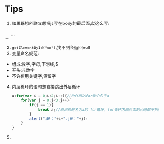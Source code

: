 # Tips
1. 如果既想外联又想把js写在body的最后面,就这么写: 

	```html
<!DOCTYPE html>
<html>
	<head>
		<meta charset="UTF-8">
		<title></title>
		<link rel="stylesheet" href="xx.css">
	</head>
	<body>
		....
		<script src="xxx.js"></script>
	</body>
</html>
```

2. `getElementById("xx")`,找不到会返回null
3. 变量命名规范:
 * 组成:数字,字母,下划线,$
 * 开头:非数字
 * 不许使用关键字,保留字
4. 内层循环的语句想直接跳出外层循环

	```javascript
	a:for(var i = 0;i<2;i++){//为外层的for取个名字a
		for(var j = 0;j<3;j++){
			if(j == 1){
				break a;//跳出的是名为a的 for循环，for循环内部后面的代码都不执行了
			}
			alert("i是："+i+",j是："+j);
		}
	}
	```
	
5. 

